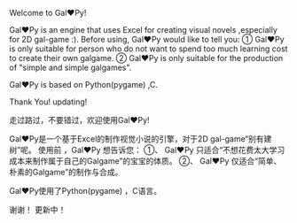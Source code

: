 Welcome to Gal♥Py! 

Gal♥Py is an engine that uses Excel for creating visual novels ,especially for 2D gal-game :).
Before using, Gal♥Py would like to tell you:
 ① Gal♥Py is only suitable for person who do not want to spend too much learning cost to create their own galgame.
 ② Gal♥Py is only suitable for the production of "simple and simple galgames".

Gal♥Py is based on Python(pygame) ,C. 

Thank You!
updating!

走过路过，不要错过，欢迎使用Gal♥Py!

Gal♥Py是一个基于Excel的制作视觉小说的引擎，对于2D gal-game“别有建树”呢。
使用前 ，Gal♥Py 想告诉您：
	①、 Gal♥Py 只适合“不想花费太大学习成本来制作属于自己的Galgame”的宝宝的体质。
	②、 Gal♥Py 仅适合“简单、朴素的Galgame”的制作与合成。

Gal♥Py使用了Python(pygame) ，C语言。

谢谢！
更新中！
